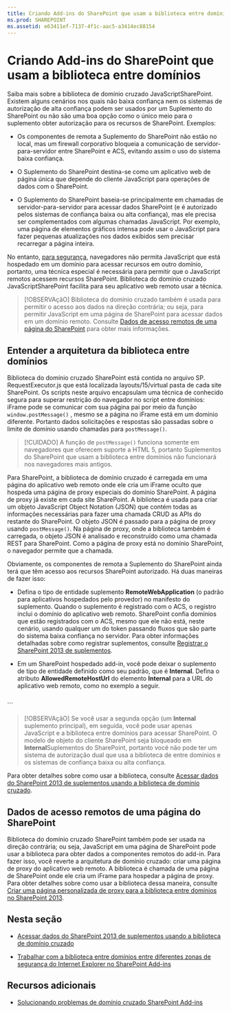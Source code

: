 ```yaml
---
title: Criando Add-ins do SharePoint que usam a biblioteca entre domínios
ms.prod: SHAREPOINT
ms.assetid: e63411ef-7137-4f1c-aac5-a3414ec88154
---
```



# Criando Add-ins do SharePoint que usam a biblioteca entre domínios
Saiba mais sobre a biblioteca de domínio cruzado JavaScriptSharePoint.
Existem alguns cenários nos quais não baixa confiança nem os sistemas de autorização de alta confiança podem ser usados por um Suplemento do SharePoint ou não são uma boa opção como o único meio para o suplemento obter autorização para os recursos de SharePoint. Exemplos:
  
    
    


- Os componentes de remota a Suplemento do SharePoint não estão no local, mas um firewall corporativo bloqueia a comunicação de servidor-para-servidor entre SharePoint e ACS, evitando assim o uso do sistema baixa confiança.
    
  
- O Suplemento do SharePoint destina-se como um aplicativo web de página única que depende do cliente JavaScript para operações de dados com o SharePoint.
    
  
- O Suplemento do SharePoint baseia-se principalmente em chamadas de servidor-para-servidor para acessar dados SharePoint (e é autorizado pelos sistemas de confiança baixa ou alta confiança), mas ele precisa ser complementados com algumas chamadas JavaScript. Por exemplo, uma página de elementos gráficos intensa pode usar o JavaScript para fazer pequenas atualizações nos dados exibidos sem precisar recarregar a página inteira.
    
  

No entanto,  [para segurança](http://msdn.microsoft.com/en-us/library%28d=robot%29/cc709423(d=robot,l=en-us,v=vs.85).aspx), navegadores não permita JavaScript que está hospedado em um domínio para acessar recursos em outro domínio, portanto, uma técnica especial é necessária para permitir que o JavaScript remotos acessem recursos SharePoint. Biblioteca do domínio cruzado JavaScriptSharePoint facilita para seu aplicativo web remoto usar a técnica.
  
    
    


> [!OBSERVAçãO]
> Biblioteca do domínio cruzado também é usada para permitir o acesso aos dados na direção contrária; ou seja, para permitir JavaScript em uma página de SharePoint para acessar dados em um domínio remoto. Consulte  [Dados de acesso remotos de uma página do SharePoint](#ReverseDirection) para obter mais informações.
  
    
    


## Entender a arquitetura da biblioteca entre domínios

Biblioteca do domínio cruzado SharePoint está contida no arquivo SP. RequestExecutor.js que está localizada layouts/15/virtual pasta de cada site SharePoint. Os scripts neste arquivo encapsulam uma técnica de conhecido segura para superar restrição do navegador no script entre domínios: iFrame pode se comunicar com sua página pai por meio da função  `window.postMessage()` , mesmo se a página no iFrame está em um domínio diferente. Portanto dados solicitações e respostas são passadas sobre o limite de domínio usando chamadas para `postMessage()`.
  
    
    

> [!CUIDADO]
> A função de  `postMessage()` funciona somente em navegadores que oferecem suporte a HTML 5, portanto Suplementos do SharePoint que usam a biblioteca entre domínios não funcionará nos navegadores mais antigos.
  
    
    

Para SharePoint, a biblioteca de domínio cruzado é carregada em uma página do aplicativo web remoto onde ele cria um iFrame oculto que hospeda uma página de proxy especiais do domínio SharePoint. A página de proxy já existe em cada site SharePoint. A biblioteca é usada para criar um objeto JavaScript Object Notation (JSON) que contém todas as informações necessárias para fazer uma chamada CRUD as APIs do restante do SharePoint. O objeto JSON é passado para a página de proxy usando  `postMessage()`. Na página de proxy, onde a biblioteca também é carregada, o objeto JSON é analisado e reconstruído como uma chamada REST para SharePoint. Como a página de proxy está no domínio SharePoint, o navegador permite que a chamada.
  
    
    
Obviamente, os componentes de remota a Suplemento do SharePoint ainda terá que têm acesso aos recursos SharePoint autorizado. Há duas maneiras de fazer isso:
  
    
    

- Defina o tipo de entidade suplemento **RemoteWebApplication** (o padrão para aplicativos hospedados pelo provedor) no manifesto do suplemento. Quando o suplemento é registrado com o ACS, o registro inclui o domínio do aplicativo web remoto. SharePoint confia domínios que estão registrados com o ACS, mesmo que ele não está, neste cenário, usando qualquer um do token passando fluxos que são parte do sistema baixa confiança no servidor. Para obter informações detalhadas sobre como registrar suplementos, consulte [Registrar o SharePoint 2013 de suplementos](register-sharepoint-add-ins-2013.md).
    
  
- Em um SharePoint hospedado add-in, você pode deixar o suplemento de tipo de entidade definido como seu padrão, que é **Internal**. Defina o atributo **AllowedRemoteHostUrl** do elemento **Internal** para a URL do aplicativo web remoto, como no exemplo a seguir.
    
  ```
  
<AppPrincipal>
  <Internal AllowedRemoteHostUrl="https://example.com/Home.html" />
</AppPrincipal>
  ```


> [!OBSERVAçãO]
> Se você usar a segunda opção (um **Internal** suplemento principal), em seguida, você pode usar apenas JavaScript e a biblioteca entre domínios para acessar SharePoint. O modelo de objeto do cliente SharePoint seja bloqueado em **Internal**Suplementos do SharePoint, portanto você não pode ter um sistema de autorização dual que usa a biblioteca de entre domínios e os sistemas de confiança baixa ou alta confiança.
  
    
    

Para obter detalhes sobre como usar a biblioteca, consulte  [Acessar dados do SharePoint 2013 de suplementos usando a biblioteca de domínio cruzado](access-sharepoint-2013-data-from-add-ins-using-the-cross-domain-library.md).
  
    
    

## Dados de acesso remotos de uma página do SharePoint
<a name="ReverseDirection"> </a>

Biblioteca do domínio cruzado SharePoint também pode ser usada na direção contrária; ou seja, JavaScript em uma página de SharePoint pode usar a biblioteca para obter dados a componentes remotos do add-in. Para fazer isso, você reverte a arquitetura de domínio cruzado: criar uma página de proxy do aplicativo web remoto. A biblioteca é chamada de uma página de SharePoint onde ele cria um iFrame para hospedar a página de proxy. Para obter detalhes sobre como usar a biblioteca dessa maneira, consulte  [Criar uma página personalizada de proxy para a biblioteca entre domínios no SharePoint 2013](create-a-custom-proxy-page-for-the-cross-domain-library-in-sharepoint-2013.md).
  
    
    

## Nesta seção
<a name="ReverseDirection"> </a>


-  [Acessar dados do SharePoint 2013 de suplementos usando a biblioteca de domínio cruzado](access-sharepoint-2013-data-from-add-ins-using-the-cross-domain-library.md)
    
  
-  [Trabalhar com a biblioteca entre domínios entre diferentes zonas de segurança do Internet Explorer no SharePoint Add-ins](work-with-the-cross-domain-library-across-different-internet-explorer-security-z.md)
    
  

## Recursos adicionais
<a name="ReverseDirection"> </a>


-  [Solucionando problemas de domínio cruzado SharePoint Add-ins](http://blogs.msdn.com/b/officeapps/archive/2012/11/29/solving-cross-domain-problems-in-apps-for-sharepoint.aspx)
    
  

